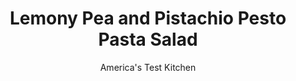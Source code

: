 ---
layout: ../../layouts/MarkdownPostLayout.astro
title: Lemony Pea and Pistachio Pesto Pasta Salad
author: America's Test Kitchen
pubDate: 2023-03-15
description: "In the heat of summer, a cool pasta salad tossed with a light, fresh vegetable puree sounds like an appealing supper. Unfortunately, most such recipes turn out bland and dry."
image_url: https://res.cloudinary.com/hksqkdlah/image/upload/ar_1:1,c_fill,dpr_2.0,f_auto,fl_lossy.progressive.strip_profile,g_faces:auto,q_auto:low,w_344/SFS_pea_and_pistachio_pesto_pasta_salad_-6_g63w5d
tags: ["Side Dishes","Pasta","Vegetables","Salads"]
calories: 2886
protein: 9
carbohydrates: 38
fats: 
fiber: 3
ingredients: ["1 pound, penne pasta or fusilli or campanelle",", Salt","1/4 cup, ricotta cheese","1 1/4 cups, frozen peas, thawed","1/2 cup, unsalted pistachios, toasted and chopped","1/4 cup, grated Pecorino Romano cheese","1/4 cup, extra virgin olive oil","1 , garlic clove, minced","2 tablespoons, chopped fresh mint","1 tablespoon, grated lemon zest","1/2 teaspoon, pepper"]
serves: 10
time: "50 minutes"
instructions: ["Bring 4 quarts water to boil in large pot. Add pasta and 1 tablespoon salt to boiling water and cook until just past al dente. Reserve 3/4 cup pasta water. Drain pasta in colander, rinse with cold water until cool, drain once more, and transfer to large bowl.","Puree ricotta and 2 tablespoons hot pasta water in food processor until smooth. Add 3/4 cup peas, 1/4 cup pistachios, Pecorino Romano, oil, garlic, mint, zest, pepper, and 1/2 teaspoon salt and puree until smooth. Stir pesto into pasta until well coated, adding reserved pasta water as needed to adjust consistency. Fold in remaining peas and pistachios. Season with salt. Serve.","Make-Ahead: This salad can be refrigerated for 3 days. Bring to room temperature before serving and thin salads with a few tablespoons of warm water if needed."]
nutrition: ["208 mg Potassium","165 mg Phosphorus","72 mg Calcium","1 mg Iron","39 mg Magnesium","198 mg Sodium","1 mg Zinc","10 g Fat","1 mg Niacin (B3)","5 g Monounsaturated","1 g Polyunsaturated","4 mg Vitamin C","6 mg Cholesterol","2 g Saturated","3 g Fiber","22 µg Folate (food)","2 g Sugars","8 µg Vitamin K","25 g Water","38 g Carbs","22 µg Folate equivalent (total)","9 g Protein","31 µg Vitamin A","288 kcal Energy","2886 calories"]
notes: "Toast the nuts in a dry skillet over medium heat, stirring frequently, until fragrant, about 5 minutes."
---